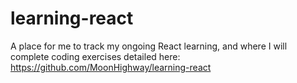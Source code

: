 # learning-react

A place for me to track my ongoing React learning, and where I will complete coding exercises detailed here: https://github.com/MoonHighway/learning-react

